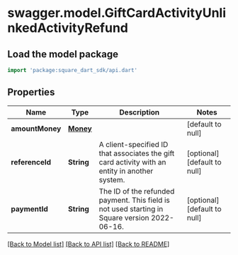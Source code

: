 # swagger.model.GiftCardActivityUnlinkedActivityRefund

## Load the model package
```dart
import 'package:square_dart_sdk/api.dart'
```

## Properties
Name | Type | Description | Notes
------------ | ------------- | ------------- | -------------
**amountMoney** | [**Money**](Money.md) |  | [default to null]
**referenceId** | **String** | A client-specified ID that associates the gift card activity with an entity in another system. | [optional] [default to null]
**paymentId** | **String** | The ID of the refunded payment. This field is not used starting in Square version 2022-06-16. | [optional] [default to null]

[[Back to Model list]](../README.md#documentation-for-models) [[Back to API list]](../README.md#documentation-for-api-endpoints) [[Back to README]](../README.md)

